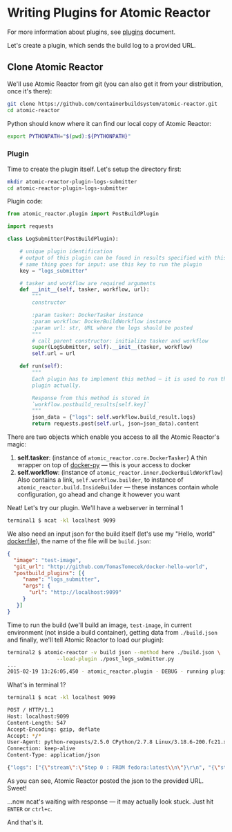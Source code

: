 # Writing Plugins for Atomic Reactor

For more information about plugins, see [plugins][] document.

Let's create a plugin, which sends the build log to a provided URL.

## Clone Atomic Reactor

We'll use Atomic Reactor from git (you can also get it from your distribution,
once it's there):

```bash
git clone https://github.com/containerbuildsystem/atomic-reactor.git
cd atomic-reactor
```

Python should know where it can find our local copy of Atomic Reactor:

```bash
export PYTHONPATH="$(pwd):${PYTHONPATH}"
```

### Plugin

Time to create the plugin itself. Let's setup the directory first:

```bash
mkdir atomic-reactor-plugin-logs-submitter
cd atomic-reactor-plugin-logs-submitter
```

Plugin code:

```python
from atomic_reactor.plugin import PostBuildPlugin

import requests

class LogSubmitter(PostBuildPlugin):

    # unique plugin identification
    # output of this plugin can be found in results specified with this key,
    # same thing goes for input: use this key to run the plugin
    key = "logs_submitter"

    # tasker and workflow are required arguments
    def __init__(self, tasker, workflow, url):
        """
        constructor

        :param tasker: DockerTasker instance
        :param workflow: DockerBuildWorkflow instance
        :param url: str, URL where the logs should be posted
        """
        # call parent constructor: initialize tasker and workflow
        super(LogSubmitter, self).__init__(tasker, workflow)
        self.url = url

    def run(self):
        """
        Each plugin has to implement this method — it is used to run the
        plugin actually.

        Response from this method is stored in
        `workflow.postbuild_results[self.key]`
        """
        json_data = {"logs": self.workflow.build_result.logs}
        return requests.post(self.url, json=json_data).content
```

There are two objects which enable you access to all the Atomic Reactor's magic:

1. **self.tasker**: (instance of `atomic_reactor.core.DockerTasker`) A thin
   wrapper on top of [docker-py][] — this is
   your access to docker
1. **self.workflow**: (instance of `atomic_reactor.inner.DockerBuildWorkflow`)
   Also contains a link, `self.workflow.builder`, to instance of
   `atomic_reactor.build.InsideBuilder` — these instances contain whole
   configuration, go ahead and change it however you want

Neat! Let's try our plugin. We'll have a webserver in terminal 1

```bash
terminal1 $ ncat -kl localhost 9099
```

We also need an input json for the build itself (let's use my "Hello, world"
[dockerfile][]), the name of the file will be `build.json`:

```json
{
  "image": "test-image",
  "git_url": "http://github.com/TomasTomecek/docker-hello-world",
  "postbuild_plugins": [{
     "name": "logs_submitter",
     "args": {
       "url": "http://localhost:9099"
     }
   }]
}
```

Time to run the build (we'll build an image, `test-image`, in current
environment (not inside a build container), getting data from `./build.json` and
finally, we'll tell Atomic Reactor to load our plugin):

```bash
terminal2 $ atomic-reactor -v build json --method here ./build.json \
                --load-plugin ./post_logs_submitter.py
...
2015-02-19 13:26:05,450 - atomic_reactor.plugin - DEBUG - running plugin 'logs_submitter' with args: '{u'url': u'http://localhost:9099'}'
```

What's in terminal 1?

```bash
terminal1 $ ncat -kl localhost 9099

POST / HTTP/1.1
Host: localhost:9099
Content-Length: 547
Accept-Encoding: gzip, deflate
Accept: */*
User-Agent: python-requests/2.5.0 CPython/2.7.8 Linux/3.18.6-200.fc21.x86_64
Connection: keep-alive
Content-Type: application/json

{"logs": ["{\"stream\":\"Step 0 : FROM fedora:latest\\n\"}\r\n", "{\"stream\":\" ---\\u003e 834629358fe2\\n\"}\r\n", "{\"stream\":\"Step 1 : RUN uname -a\\n\"}\r\n", "{\"stream\":\" ---\\u003e Running in b9207945f6fd\\n\"}\r\n", "{\"stream\":\"Linux c4e263145f81 3.18.6-200.fc21.x86_64 #1 SMP Fri Feb 6 22:59:42 UTC 2015 x86_64 x86_64 x86_64 GNU/Linux\\n\"}\r\n", "{\"stream\":\" ---\\u003e 48c3bcd190b1\\n\"}\r\n", "{\"stream\":\"Removing intermediate container b9207945f6fd\\n\"}\r\n", "{\"stream\":\"Successfully built 48c3bcd190b1\\n\"}\r\n"]}
```

As you can see, Atomic Reactor posted the json to the provided URL. Sweet!

...now ncat's waiting with response — it may actually look stuck. Just hit
`ENTER` or `ctrl+c`.

And that's it.

[plugins]: ./plugins.md
[docker-py]: https://github.com/docker/docker-py
[dockerfile]: https://github.com/TomasTomecek/docker-hello-world
